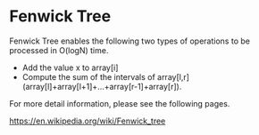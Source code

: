 # Fenwick Tree

Fenwick Tree enables the following two types of operations to be processed in O(logN) time.

- Add the value x to array[i]
- Compute the sum of the intervals of array[l,r] (array[l]+array[l+1]+...+array[r-1]+array[r]).

For more detail information, please see the following pages.

https://en.wikipedia.org/wiki/Fenwick_tree

